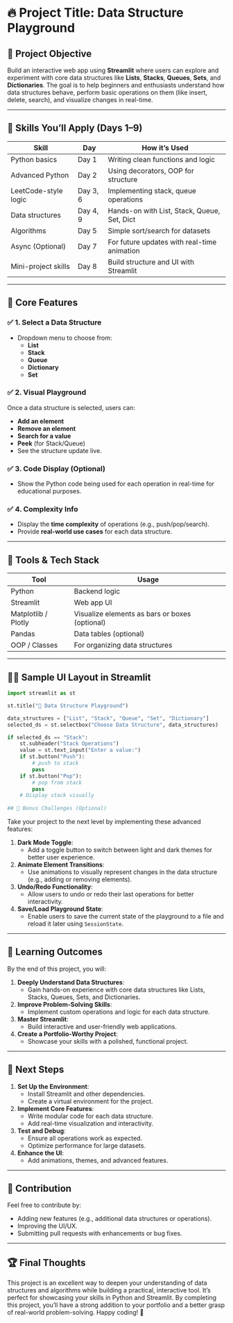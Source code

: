 # 🔥 Project Title: Data Structure Playground

## 🎯 Project Objective
Build an interactive web app using **Streamlit** where users can explore and experiment with core data structures like **Lists**, **Stacks**, **Queues**, **Sets**, and **Dictionaries**. The goal is to help beginners and enthusiasts understand how data structures behave, perform basic operations on them (like insert, delete, search), and visualize changes in real-time.

---

## 🧠 Skills You’ll Apply (Days 1–9)

| **Skill**            | **Day**   | **How it’s Used**                                   |
|-----------------------|-----------|----------------------------------------------------|
| Python basics         | Day 1     | Writing clean functions and logic                 |
| Advanced Python       | Day 2     | Using decorators, OOP for structure               |
| LeetCode-style logic  | Day 3, 6  | Implementing stack, queue operations              |
| Data structures       | Day 4, 9  | Hands-on with List, Stack, Queue, Set, Dict       |
| Algorithms            | Day 5     | Simple sort/search for datasets                   |
| Async (Optional)      | Day 7     | For future updates with real-time animation       |
| Mini-project skills   | Day 8     | Build structure and UI with Streamlit             |

---

## 🧱 Core Features

### ✅ 1. Select a Data Structure
- Dropdown menu to choose from:
  - **List**
  - **Stack**
  - **Queue**
  - **Dictionary**
  - **Set**

### ✅ 2. Visual Playground
Once a data structure is selected, users can:
- **Add an element**
- **Remove an element**
- **Search for a value**
- **Peek** (for Stack/Queue)
- See the structure update live.

### ✅ 3. Code Display (Optional)
- Show the Python code being used for each operation in real-time for educational purposes.

### ✅ 4. Complexity Info
- Display the **time complexity** of operations (e.g., push/pop/search).
- Provide **real-world use cases** for each data structure.

---

## 🧰 Tools & Tech Stack

| **Tool**              | **Usage**                                   |
|-----------------------|---------------------------------------------|
| Python               | Backend logic                              |
| Streamlit            | Web app UI                                 |
| Matplotlib / Plotly  | Visualize elements as bars or boxes (optional) |
| Pandas               | Data tables (optional)                     |
| OOP / Classes        | For organizing data structures             |

---

## 🧑‍💻 Sample UI Layout in Streamlit

```python
import streamlit as st

st.title("🧪 Data Structure Playground")

data_structures = ["List", "Stack", "Queue", "Set", "Dictionary"]
selected_ds = st.selectbox("Choose Data Structure", data_structures)

if selected_ds == "Stack":
    st.subheader("Stack Operations")
    value = st.text_input("Enter a value:")
    if st.button("Push"):
        # push to stack
        pass
    if st.button("Pop"):
        # pop from stack
        pass
    # Display stack visually
    
## 🧠 Bonus Challenges (Optional)
```
Take your project to the next level by implementing these advanced features:
1. **Dark Mode Toggle**:
   - Add a toggle button to switch between light and dark themes for better user experience.
2. **Animate Element Transitions**:
   - Use animations to visually represent changes in the data structure (e.g., adding or removing elements).
3. **Undo/Redo Functionality**:
   - Allow users to undo or redo their last operations for better interactivity.
4. **Save/Load Playground State**:
   - Enable users to save the current state of the playground to a file and reload it later using `SessionState`.

---

## 🎯 Learning Outcomes

By the end of this project, you will:
1. **Deeply Understand Data Structures**:
   - Gain hands-on experience with core data structures like Lists, Stacks, Queues, Sets, and Dictionaries.
2. **Improve Problem-Solving Skills**:
   - Implement custom operations and logic for each data structure.
3. **Master Streamlit**:
   - Build interactive and user-friendly web applications.
4. **Create a Portfolio-Worthy Project**:
   - Showcase your skills with a polished, functional project.

---

## 🚀 Next Steps

1. **Set Up the Environment**:
   - Install Streamlit and other dependencies.
   - Create a virtual environment for the project.
2. **Implement Core Features**:
   - Write modular code for each data structure.
   - Add real-time visualization and interactivity.
3. **Test and Debug**:
   - Ensure all operations work as expected.
   - Optimize performance for large datasets.
4. **Enhance the UI**:
   - Add animations, themes, and advanced features.

---

## 🤝 Contribution

Feel free to contribute by:
- Adding new features (e.g., additional data structures or operations).
- Improving the UI/UX.
- Submitting pull requests with enhancements or bug fixes.

---

## 🏆 Final Thoughts

This project is an excellent way to deepen your understanding of data structures and algorithms while building a practical, interactive tool. It’s perfect for showcasing your skills in Python and Streamlit. By completing this project, you’ll have a strong addition to your portfolio and a better grasp of real-world problem-solving. Happy coding! 🚀
